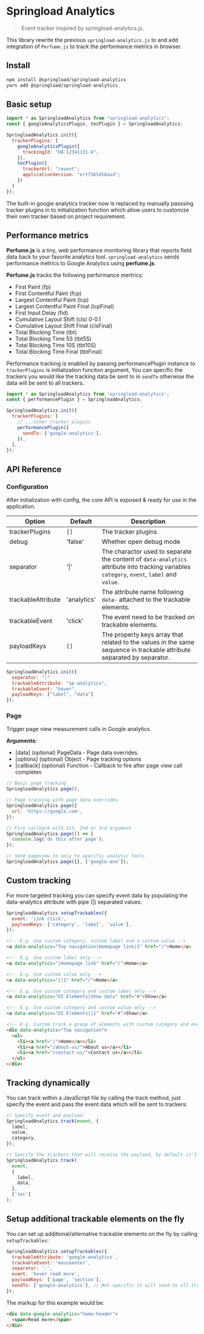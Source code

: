 # Springload Analytics

> Event tracker inspired by springload-analytics.js.

This library rewrite the previous `springload-analytics.js` to and add integration of `Perfume.js` to track the performance metrics in browser.

## Install

```bash
npm install @springload/springload-analytics
yarn add @springload/springload-analytics
```

## Basic setup

```javascript
import * as SpringloadAnalytics from "springload-analytics";
const { googleAnalyticsPlugin, tecPlugin } = SpringloadAnalytics;

SpringloadAnalytics.init({
  trackerPlugins: [
    googleAnalyticsPlugin({
      trackingId: "UA-12341131-6",
    }),
    tecPlugin({
      trackerUrl: "/event";
      applicationVersion: "ert7565456asd";
    })
  ]
});
```

The built-in google analytics tracker now is replaced by manually passsing tracker plugins in to initialization function which allow users to customize their own tracker based on project requirement.

## Performance metrics

**Perfume.js** is a tiny, web performance monitoring library that reports field data back to your favorite analytics tool.
`springload-analytics` sends performance metrics to Google Analytics using **perfume.js**.

**Perfume.js** tracks the following performance mertrics:

- First Paint (fp)
- First Contentful Paint (fcp)
- Largest Contentful Paint (lcp)
- Largest Contentful Paint Final (lcpFinal)
- First Input Delay (fid)
- Cumulative Layout Shift (cls) 0-0.1
- Cumulative Layout Shift Final (clsFinal)
- Total Blocking Time (tbt)
- Total Blocking Time 5S (tbt5S)
- Total Blocking Time 10S (tbt10S)
- Total Blocking Time Final (tbtFinal)

Performance tracking is enabled by passing performancePlugin instance to `trackerPlugins` is initialization funciton argument, You can specific the trackers you would like the tracking data be sent to in `sendTo` otherwise the data will be sent to all trackers.

```javascript
import * as SpringloadAnalytics from 'springload-analytics';
const { performancePlugin } = SpringloadAnalytics;

SpringloadAnalytics.init({
  trackerPlugins: [
    // ...other tracker plugins
    performancePlugin({
      sendTo: ['google-analytics'],
    }),
  ],
});
```

## API Reference

### Configuration

After initialization with config, the core API is exposed & ready for use in the application.

| Option             | Default     | Description                                                                                                                                |
| ------------------ | ----------- | ------------------------------------------------------------------------------------------------------------------------------------------ |
| trackerPlugins     | `[]`        | The tracker plugins                                                                                                                        |
| debug              | 'false'     | Whether open debug mode                                                                                                                    |
| separator          | '&#x7c;'    | The charactor used to separate the content of `data-analytics` attribute into tracking variables `category`, `event`, `label` and `value`. |
| trackableAttribute | 'analytics' | The attribute name following `data-` attached to the trackable elements.                                                                   |
| trackableEvent     | 'click'     | The event need to be tracked on trackable elements.                                                                                        |
| payloadKeys        | `[]`        | The property keys array that related to the values in the same sequence in trackable attribute separated by separator.                     |

```javascript
SpringloadAnalytics.init({
  separator: ":"
  trackableAttribute: "sp-analytics",
  trackableEvent: "hover",
  payloadKeys: ["label", "data"]
});
```

### Page

Trigger page view measurement calls in Google analytics.

**Arguments:**

- [data] (optional) PageData - Page data overrides.
- [options] (optional) Object - Page tracking options
- [callback] (optional) Function - Callback to fire after page view call completes

```javascript
// Basic page tracking
SpringloadAnalytics.page();

// Page tracking with page data overrides
SpringloadAnalytics.page({
  url: 'https://google.com',
});

// Fire callback with 1st, 2nd or 3rd argument
SpringloadAnalytics.page(() => {
  console.log('do this after page');
});

// Send pageview to only to specific analytic tools
SpringloadAnalytics.page({}, ['google-ana']);
```

## Custom tracking

For more targeted tracking you can specify event data by populating the data-analytics attribute with pipe (|) separated values.

```javascript
SpringloadAnalytics.setupTrackables({
  event: 'Link click',
  payloadKeys: ['category', 'label', 'value'],
});
```

```html
<!-- E.g. Use custom category, custom label and a custom value -->
<a data-analytics="Top navigation|Homepage link|1" href="/">Home</a>

<!-- E.g. Use custom label only -->
<a data-analytics="|Homepage link" href="/">Home</a>

<!-- E.g. Use custom value only -->
<a data-analytics="||1" href="/">Home</a>

<!-- E.g. Use custom category and custom label only -->
<a data-analytics="UI Elements|Show data" href="#">Show</a>

<!-- E.g. Use custom category and custom value only -->
<a data-analytics="UI Elements||1" href="#">Show</a>

<!-- E.g. Custom track a group of elements with custom category and event -->
<div data-analytics="Top navigation">
  <ul>
    <li><a href="/">Home</a></li>
    <li><a href="/about-us/">About us</a></li>
    <li><a href="/contact-us/">Contact us</a></li>
  </ul>
</div>
```

## Tracking dynamically

You can track within a JavaScript file by calling the track method, just specify the event and pass the event data which will be sent to trackers:

```javascript
// Specify event and payload.
SpringloadAnalytics.track(event, {
  label,
  value,
  category,
});

// Specify the trackers that will receive the payload, by default it'll be sent to all tracker.
SpringloadAnalytics.track(
  event,
  {
    label,
    data,
  },
  ['tec']
);
```

## Setup additional trackable elements on the fly

You can set up additional/alternative trackable elements on the fly by calling `setupTrackables`:

```javascript
SpringloadAnalytics.setupTrackables({
  trackableAttribute: 'google-analytics',
  trackableEvent: 'mouseenter',
  separator: ':',
  event: 'hover read more',
  payloadKeys: ['page', 'section'],
  sendTo: ['google-analytics'], // Not specific it will send to all trackers
});
```

The markup for this example would be:

```html
<div data-google-analytics="home:header">
  <span>Read more</span>
</div>
```
